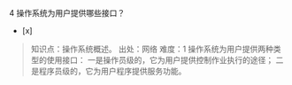 4
操作系统为用户提供哪些接口？
- [x]  

> 知识点：操作系统概述。
> 出处：网络
> 难度：1
> 操作系统为用户提供两种类型的使用接口： 一是操作员级的，它为用户提供控制作业执行的途径； 二是程序员级的，它为用户程序提供服务功能。
